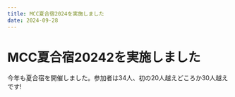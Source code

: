 ```yaml
---
title: MCC夏合宿2024を実施しました
date: 2024-09-28
---
```


# MCC夏合宿20242を実施しました

今年も夏合宿を開催しました。参加者は34人、初の20人越えどころか30人越えです!

## 
